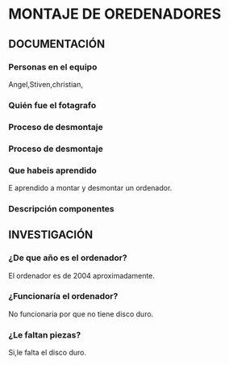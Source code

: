 # MONTAJE DE OREDENADORES

## DOCUMENTACIÓN

### Personas en el equipo
Angel,Stiven,christian,

### Quién fue el fotagrafo

### Proceso de desmontaje

### Proceso de desmontaje

### Que habeis aprendido
E aprendido a montar y desmontar un ordenador.

### Descripción componentes

## INVESTIGACIÓN

### ¿De que año es el ordenador?
El ordenador es de 2004 aproximadamente.
### ¿Funcionaría el ordenador?
No funcionaria por que no tiene disco duro.
### ¿Le faltan piezas?
Si,le falta el disco duro.

